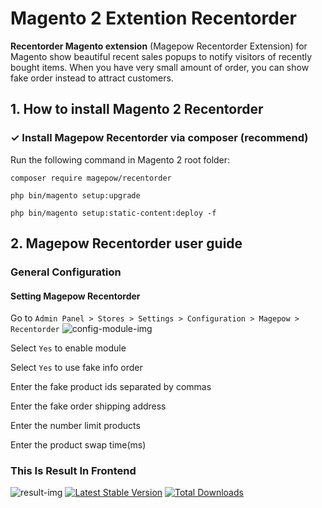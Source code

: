 # Magento 2 Extention Recentorder
**Recentorder Magento extension** (Magepow Recentorder Extension) for Magento show beautiful recent sales popups to notify visitors of recently bought items. When you have very small amount of order, you can show fake order instead to attract customers.
## 1. How to install Magento 2 Recentorder
### ✓ Install Magepow Recentorder via composer (recommend)
Run the following command in Magento 2 root folder:

`composer require magepow/recentorder`

`php bin/magento setup:upgrade`

`php bin/magento setup:static-content:deploy -f`
## 2. Magepow Recentorder user guide
### General Configuration
#### Setting Magepow Recentorder
Go to `Admin Panel > Stores > Settings > Configuration > Magepow > Recentorder`
![config-module-img](https://github.com/magepow/magento2-recentorder/blob/master/media/recent_order1.jpg)

Select `Yes` to enable module

Select `Yes` to use fake info order

Enter the fake product ids separated by commas

Enter the fake order shipping address

Enter the number limit products

Enter the product swap time(ms)
### This Is Result In Frontend
 ![result-img](https://github.com/magepow/magento2-recentorder/blob/master/media/recent_order.jpg)
 [![Latest Stable Version](https://poser.pugx.org/magepow/recentorder/v/stable)](https://packagist.org/packages/magepow/recentorder)
[![Total Downloads](https://poser.pugx.org/magepow/recentorder/downloads)](https://packagist.org/packages/magepow/recentorder)



